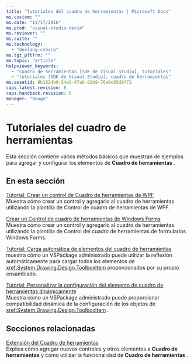 ```yaml
---
title: "Tutoriales del cuadro de herramientas | Microsoft Docs"
ms.custom: ""
ms.date: "11/17/2016"
ms.prod: "visual-studio-dev14"
ms.reviewer: ""
ms.suite: ""
ms.technology: 
  - "devlang-csharp"
ms.tgt_pltfrm: ""
ms.topic: "article"
helpviewer_keywords: 
  - "cuadro de herramientas [SDK de Visual Studio], tutoriales"
  - "tutoriales [SDK de Visual Studio], cuadro de herramientas"
ms.assetid: 8b1824b9-24e9-47a6-91b9-76a9c65d9f72
caps.latest.revision: 8
caps.handback.revision: 8
manager: "douge"
---
```

# Tutoriales del cuadro de herramientas
Esta sección contiene varios métodos básicos que muestran de ejemplos para agregar y configurar los elementos de **Cuadro de herramientas** .  
  
## En esta sección  
 [Tutorial: Crear un control de Cuadro de herramientas de WPF](../misc/walkthrough-creating-a-wpf-toolbox-control.md)  
 Muestra cómo crear un control y agregarlo al cuadro de herramientas utilizando la plantilla de Control de cuadro de herramientas de WPF.  
  
 [Crear un Control de cuadro de herramientas de Windows Forms](../Topic/Creating%20a%20Windows%20Forms%20Toolbox%20Control.md)  
 Muestra cómo crear un control y agregarlo al cuadro de herramientas utilizando la plantilla de Control del cuadro de herramientas de formularios Windows Forms.  
  
 [Tutorial: Carga automática de elementos del cuadro de herramientas](../misc/walkthrough-autoloading-toolbox-items.md)  
 muestra cómo un VSPackage administrado puede utilizar la reflexión automáticamente para cargar todos los elementos de <xref:System.Drawing.Design.ToolboxItem> proporcionados por su propio ensamblado.  
  
 [Tutorial: Personalizar la configuración del elemento de cuadro de herramientas dinámicamente](../misc/walkthrough-customizing-toolbox-item-configuration-dynamically.md)  
 Muestra cómo un VSPackage administrado puede proporcionar compatibilidad dinámica de la configuración de los objetos de <xref:System.Drawing.Design.ToolboxItem> .  
  
## Secciones relacionadas  
 [Extensión del Cuadro de herramientas](../misc/extending-the-toolbox.md)  
 Explica cómo agregar nuevos controles y otros elementos a **Cuadro de herramientas** y cómo utilizar la funcionalidad de **Cuadro de herramientas** .